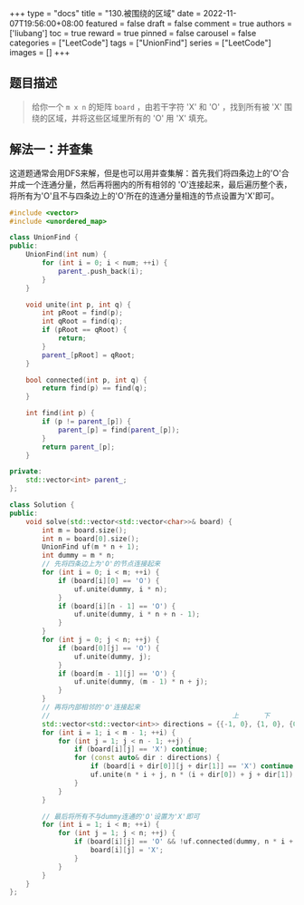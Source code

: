 +++
type = "docs"
title = "130.被围绕的区域"
date = 2022-11-07T19:56:00+08:00
featured = false
draft = false
comment = true
authors = ['liubang']
toc = true
reward = true
pinned = false
carousel = false
categories = ["LeetCode"]
tags = ["UnionFind"]
series = ["LeetCode"]
images = []
+++

## 题目描述

> 给你一个 `m x n` 的矩阵 `board` ，由若干字符 'X' 和 'O' ，找到所有被 'X' 围绕的区域，并将这些区域里所有的 'O' 用 'X' 填充。

## 解法一：并查集

这道题通常会用DFS来解，但是也可以用并查集解：首先我们将四条边上的'O'合并成一个连通分量，然后再将圈内的所有相邻的
'O'连接起来，最后遍历整个表，将所有为'O'且不与四条边上的'O'所在的连通分量相连的节点设置为'X'即可。

```cpp
#include <vector>
#include <unordered_map>

class UnionFind {
public:
    UnionFind(int num) {
        for (int i = 0; i < num; ++i) {
            parent_.push_back(i);
        }
    }

    void unite(int p, int q) {
        int pRoot = find(p);
        int qRoot = find(q);
        if (pRoot == qRoot) {
            return;
        }
        parent_[pRoot] = qRoot;
    }

    bool connected(int p, int q) {
        return find(p) == find(q);
    }

    int find(int p) {
        if (p != parent_[p]) {
            parent_[p] = find(parent_[p]);
        }
        return parent_[p];
    }

private:
    std::vector<int> parent_;
};

class Solution {
public:
    void solve(std::vector<std::vector<char>>& board) {
        int m = board.size();
        int n = board[0].size();
        UnionFind uf(m * n + 1);
        int dummy = m * n;
        // 先将四条边上为'O'的节点连接起来
        for (int i = 0; i < m; ++i) {
            if (board[i][0] == 'O') {
                uf.unite(dummy, i * n);
            }
            if (board[i][n - 1] == 'O') {
                uf.unite(dummy, i * n + n - 1);
            }
        }
        for (int j = 0; j < n; ++j) {
            if (board[0][j] == 'O') {
                uf.unite(dummy, j);
            }
            if (board[m - 1][j] == 'O') {
                uf.unite(dummy, (m - 1) * n + j);
            }
        }
        // 再将内部相邻的'O'连接起来
        //                                             上      下      左       右
        std::vector<std::vector<int>> directions = {{-1, 0}, {1, 0}, {0, -1}, {0, 1}};
        for (int i = 1; i < m - 1; ++i) {
            for (int j = 1; j < n - 1; ++j) {
                if (board[i][j] == 'X') continue;
                for (const auto& dir : directions) {
                    if (board[i + dir[0]][j + dir[1]] == 'X') continue;
                    uf.unite(n * i + j, n * (i + dir[0]) + j + dir[1]);
                }
            }
        }

        // 最后将所有不与dummy连通的'O'设置为'X'即可
        for (int i = 1; i < m; ++i) {
            for (int j = 1; j < n; ++j) {
                if (board[i][j] == 'O' && !uf.connected(dummy, n * i + j)) {
                    board[i][j] = 'X';
                }
            }
        }
    }
};
```
